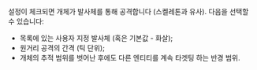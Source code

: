 설정이 체크되면 개체가 발사체를 통해 공격합니다 (스켈레톤과 유사). 다음을 선택할 수 있습니다:
* 목록에 있는 사용자 지정 발사체 (혹은 기본값 - 화살);
* 원거리 공격의 간격 (틱 단위);
* 개체의 추적 범위를 벗어난 후에도 다른 엔티티를 계속 타겟팅 하는 반경 범위.